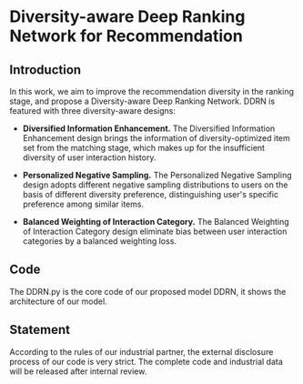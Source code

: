 # Diversity-aware Deep Ranking Network for Recommendation

## Introduction
In  this  work, we aim to improve the recommendation diversity in the ranking stage, and propose a 
Diversity-aware Deep Ranking Network. DDRN is featured with three diversity-aware designs: 

- **Diversified Information Enhancement.** The Diversified Information Enhancement design brings the information of diversity-optimized item set 
from the matching stage, which makes up for the insufficient diversity of user interaction history.

- **Personalized Negative Sampling.** The Personalized Negative Sampling design adopts different negative sampling distributions 
to users on the basis of different diversity preference, distinguishing user's specific preference among similar items. 

- **Balanced Weighting of Interaction Category.** The Balanced Weighting of Interaction Category design eliminate bias between 
user interaction categories by a balanced weighting loss.

## Code
The DDRN.py is the core code of our proposed model DDRN, it shows the architecture of our model.

## Statement
According to the rules of our industrial partner, the external disclosure process of our code is very strict. 
The complete code and industrial data will be released after internal review.